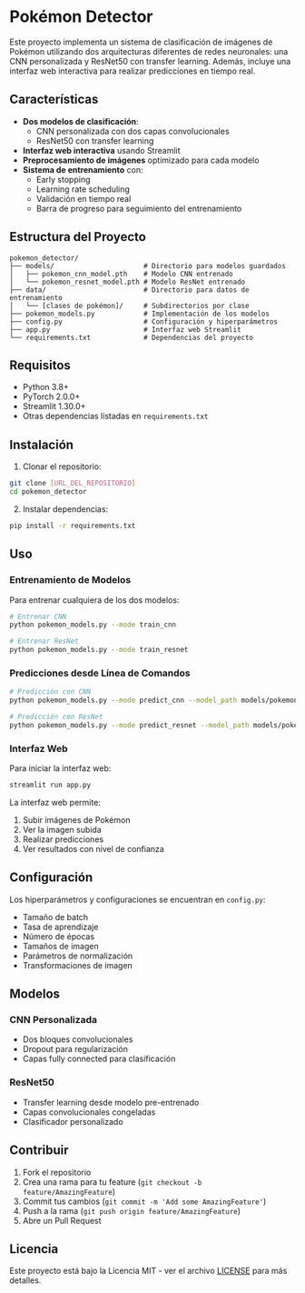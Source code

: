 # Pokémon Detector

Este proyecto implementa un sistema de clasificación de imágenes de Pokémon utilizando dos arquitecturas diferentes de redes neuronales: una CNN personalizada y ResNet50 con transfer learning. Además, incluye una interfaz web interactiva para realizar predicciones en tiempo real.

## Características

- **Dos modelos de clasificación**:
  - CNN personalizada con dos capas convolucionales
  - ResNet50 con transfer learning
- **Interfaz web interactiva** usando Streamlit
- **Preprocesamiento de imágenes** optimizado para cada modelo
- **Sistema de entrenamiento** con:
  - Early stopping
  - Learning rate scheduling
  - Validación en tiempo real
  - Barra de progreso para seguimiento del entrenamiento

## Estructura del Proyecto

```
pokemon_detector/
├── models/                      # Directorio para modelos guardados
│   ├── pokemon_cnn_model.pth    # Modelo CNN entrenado
│   └── pokemon_resnet_model.pth # Modelo ResNet entrenado
├── data/                        # Directorio para datos de entrenamiento
│   └── [clases de pokémon]/     # Subdirectorios por clase
├── pokemon_models.py            # Implementación de los modelos
├── config.py                    # Configuración y hiperparámetros
├── app.py                       # Interfaz web Streamlit
└── requirements.txt             # Dependencias del proyecto
```

## Requisitos

- Python 3.8+
- PyTorch 2.0.0+
- Streamlit 1.30.0+
- Otras dependencias listadas en `requirements.txt`

## Instalación

1. Clonar el repositorio:
```bash
git clone [URL_DEL_REPOSITORIO]
cd pokemon_detector
```

2. Instalar dependencias:
```bash
pip install -r requirements.txt
```

## Uso

### Entrenamiento de Modelos

Para entrenar cualquiera de los dos modelos:

```bash
# Entrenar CNN
python pokemon_models.py --mode train_cnn

# Entrenar ResNet
python pokemon_models.py --mode train_resnet
```

### Predicciones desde Línea de Comandos

```bash
# Predicción con CNN
python pokemon_models.py --mode predict_cnn --model_path models/pokemon_cnn_model.pth --image_path ruta/a/imagen.jpg

# Predicción con ResNet
python pokemon_models.py --mode predict_resnet --model_path models/pokemon_resnet_model.pth --image_path ruta/a/imagen.jpg
```

### Interfaz Web

Para iniciar la interfaz web:

```bash
streamlit run app.py
```

La interfaz web permite:
1. Subir imágenes de Pokémon
2. Ver la imagen subida
3. Realizar predicciones
4. Ver resultados con nivel de confianza

## Configuración

Los hiperparámetros y configuraciones se encuentran en `config.py`:

- Tamaño de batch
- Tasa de aprendizaje
- Número de épocas
- Tamaños de imagen
- Parámetros de normalización
- Transformaciones de imagen

## Modelos

### CNN Personalizada
- Dos bloques convolucionales
- Dropout para regularización
- Capas fully connected para clasificación

### ResNet50
- Transfer learning desde modelo pre-entrenado
- Capas convolucionales congeladas
- Clasificador personalizado

## Contribuir

1. Fork el repositorio
2. Crea una rama para tu feature (`git checkout -b feature/AmazingFeature`)
3. Commit tus cambios (`git commit -m 'Add some AmazingFeature'`)
4. Push a la rama (`git push origin feature/AmazingFeature`)
5. Abre un Pull Request

## Licencia

Este proyecto está bajo la Licencia MIT - ver el archivo [LICENSE](LICENSE) para más detalles.